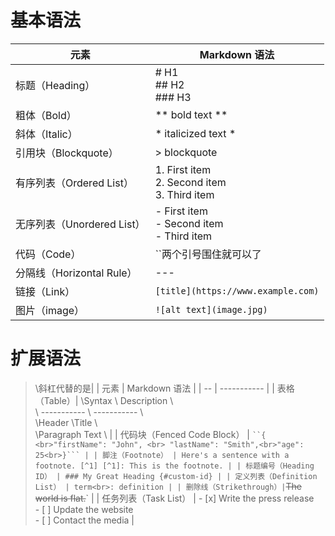 # 基本语法
| 元素 | Markdown 语法 |
| -- | ----------- |
| 标题（Heading）| # H1<br>## H2<br>### H3    |
| 粗体（Bold）| ** bold text ** |
| 斜体（Italic）| * italicized text * |
| 引用块（Blockquote）| > blockquote |
| 有序列表（Ordered List）| 1. First item<br>2. Second item<br>3. Third item |
| 无序列表（Unordered List）| - First item<br>- Second item<br>- Third item |
| 代码（Code）| ``两个引号围住就可以了 |
| 分隔线（Horizontal Rule）| --- |
| 链接（Link）| `[title](https://www.example.com)` |
| 图片（image）| `![alt text](image.jpg)` |

# 扩展语法
>\斜杠代替的是|
| 元素 | Markdown 语法 |
| -- | ----------- |
| 表格（Table）|  \Syntax \ Description \ <br> \ ----------- \ ----------- \ <br> \Header  \Title \ <br> \Paragraph  Text \ |
| 代码块（Fenced Code Block） | ` ``{ <br>"firstName": "John", <br> "lastName": "Smith",<br>"age": 25<br>}``` |
| 脚注（Footnote） | Here's a sentence with a footnote. [^1] [^1]: This is the footnote. |
| 标题编号（Heading ID） | ### My Great Heading {#custom-id} |
| 定义列表（Definition List） | term<br>: definition |
| 删除线（Strikethrough）| `~~The world is flat.~~` |
| 任务列表（Task List） | - [x] Write the press release <br> - [ ] Update the website <br> - [ ] Contact the media |